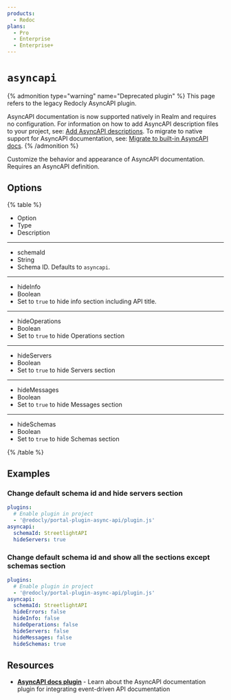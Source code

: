 ```yaml
---
products:
  - Redoc
plans:
  - Pro
  - Enterprise
  - Enterprise+
---
```

# `asyncapi`

{% admonition type="warning" name="Deprecated plugin" %}
This page refers to the legacy Redocly AsyncAPI plugin.

AsyncAPI documentation is now supported natively in Realm and requires no configuration.
For information on how to add AsyncAPI description files to your project, see: [Add AsyncAPI descriptions](../content/api-docs/add-asyncapi-docs.md).
To migrate to native support for AsyncAPI documentation, see: [Migrate to built-in AsyncAPI docs](../content/api-docs/add-asyncapi-docs-deprecated-plugin.md#migrate-to-built-in-asyncapi-docs).
{% /admonition %}

Customize the behavior and appearance of AsyncAPI documentation.
Requires an AsyncAPI definition.

## Options

{% table %}

- Option
- Type
- Description

---

- schemaId
- String
- Schema ID.
  Defaults to `asyncapi`.

---

- hideInfo
- Boolean
- Set to `true` to hide info section including API title.

---

- hideOperations
- Boolean
- Set to `true` to hide Operations section

---

- hideServers
- Boolean
- Set to `true` to hide Servers section

---

- hideMessages
- Boolean
- Set to `true` to hide Messages section

---

- hideSchemas
- Boolean
- Set to `true` to hide Schemas section

{% /table %}

## Examples

### Change default schema id and hide servers section

```yaml
plugins:
  # Enable plugin in project
  - '@redocly/portal-plugin-async-api/plugin.js'
asyncapi:
  schemaId: StreetlightAPI
  hideServers: true
```

### Change default schema id and show all the sections except schemas section

```yaml
plugins:
  # Enable plugin in project
  - '@redocly/portal-plugin-async-api/plugin.js'
asyncapi:
  schemaId: StreetlightAPI
  hideErrors: false
  hideInfo: false
  hideOperations: false
  hideServers: false
  hideMessages: false
  hideSchemas: true
```

## Resources

- **[AsyncAPI docs plugin](../content/api-docs/add-asyncapi-docs-deprecated-plugin.md)** - Learn about the AsyncAPI documentation plugin for integrating event-driven API documentation
